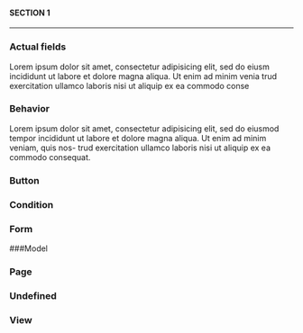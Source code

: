 #### SECTION 1
----

### Actual fields
Lorem ipsum dolor sit amet, consectetur adipisicing elit, sed do eiusm
incididunt ut labore et dolore magna aliqua. Ut enim ad minim venia
trud exercitation ullamco laboris nisi ut aliquip ex ea commodo conse

### Behavior
Lorem ipsum dolor sit amet, consectetur adipisicing elit, sed do eiusmod tempor
incididunt ut labore et dolore magna aliqua. Ut enim ad minim veniam, quis nos-
trud exercitation ullamco laboris nisi ut aliquip ex ea commodo consequat.

### Button

### Condition

### Form

###Model

### Page

### Undefined

### View
